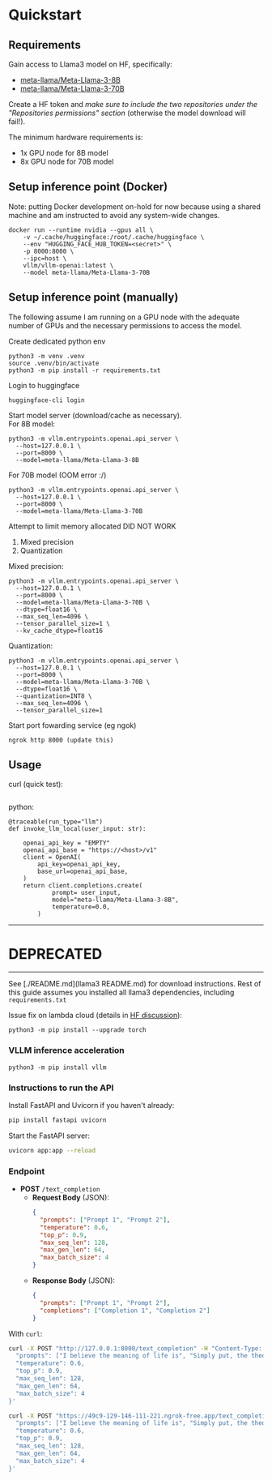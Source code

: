 # Quickstart

## Requirements

Gain access to Llama3 model on HF, specifically:
- [meta-llama/Meta-Llama-3-8B](https://huggingface.co/meta-llama/Meta-Llama-3-8B)
- [meta-llama/Meta-Llama-3-70B](https://huggingface.co/meta-llama/Meta-Llama-3-70B)

Create a HF token and *make sure to include the two repositories under the "Repositories permissions" section* (otherwise the model download will fail!).

The minimum hardware requirements is:
- 1x GPU node for 8B model 
- 8x GPU node for 70B model

## Setup inference point (Docker)

Note: putting Docker development on-hold for now because using a shared machine and am instructed to avoid any system-wide changes.

```
docker run --runtime nvidia --gpus all \
    -v ~/.cache/huggingface:/root/.cache/huggingface \
    --env "HUGGING_FACE_HUB_TOKEN=<secret>" \
    -p 8000:8000 \
    --ipc=host \
    vllm/vllm-openai:latest \
    --model meta-llama/Meta-Llama-3-70B
```

## Setup inference point (manually)

The following assume I am running on a GPU node with the adequate number of GPUs and the necessary permissions to access the model.

Create dedicated python env
```
python3 -m venv .venv
source .venv/bin/activate
python3 -m pip install -r requirements.txt 
```

Login to huggingface
```
huggingface-cli login
```

Start model server (download/cache as necessary).  
For 8B model: 
```
python3 -m vllm.entrypoints.openai.api_server \
  --host=127.0.0.1 \
  --port=8000 \
  --model=meta-llama/Meta-Llama-3-8B
```  
For 70B model (OOM error :/)
```
python3 -m vllm.entrypoints.openai.api_server \
  --host=127.0.0.1 \
  --port=8000 \
  --model=meta-llama/Meta-Llama-3-70B
```

Attempt to limit memory allocated DID NOT WORK
1. Mixed precision
2. Quantization

Mixed precision:
```
python3 -m vllm.entrypoints.openai.api_server \
  --host=127.0.0.1 \
  --port=8000 \
  --model=meta-llama/Meta-Llama-3-70B \
  --dtype=float16 \
  --max_seq_len=4096 \
  --tensor_parallel_size=1 \
  --kv_cache_dtype=float16
```

Quantization:
```
python3 -m vllm.entrypoints.openai.api_server \
  --host=127.0.0.1 \
  --port=8000 \
  --model=meta-llama/Meta-Llama-3-70B \
  --dtype=float16 \
  --quantization=INT8 \
  --max_seq_len=4096 \
  --tensor_parallel_size=1
```
Start port fowarding service (eg ngok)
```
ngrok http 8000 (update this)
```


## Usage

curl (quick test):
```
```


python:
```
@traceable(run_type="llm")
def invoke_llm_local(user_input: str):

    openai_api_key = "EMPTY"
    openai_api_base = "https://<host>/v1"
    client = OpenAI(
        api_key=openai_api_key,
        base_url=openai_api_base,
    )
    return client.completions.create(
            prompt= user_input,
            model="meta-llama/Meta-Llama-3-8B",
            temperature=0.0,
        )
```


-----


# DEPRECATED



---

See [./README.md](llama3 README.md) for download instructions.
Rest of this guide assumes you installed all llama3 dependencies, including `requirements.txt`


Issue fix on lambda cloud (details in [HF discussion](https://huggingface.co/meta-llama/Meta-Llama-3-8B/discussions/34)):
```
python3 -m pip install --upgrade torch 
```

### VLLM inference acceleration

```
python3 -m pip install vllm
```


### Instructions to run the API

Install FastAPI and Uvicorn if you haven't already:
```bash
pip install fastapi uvicorn
```

Start the FastAPI server:
```bash
uvicorn app:app --reload
```

### Endpoint
- **POST** `/text_completion`
  - **Request Body** (JSON):
    ```json
    {
      "prompts": ["Prompt 1", "Prompt 2"],
      "temperature": 0.6,
      "top_p": 0.9,
      "max_seq_len": 128,
      "max_gen_len": 64,
      "max_batch_size": 4
    }
    ```
  - **Response Body** (JSON):
    ```json
    {
      "prompts": ["Prompt 1", "Prompt 2"],
      "completions": ["Completion 1", "Completion 2"]
    }
    ```

With `curl`:

```bash
curl -X POST "http://127.0.0.1:8000/text_completion" -H "Content-Type: application/json" -d '{
  "prompts": ["I believe the meaning of life is", "Simply put, the theory of relativity states that"],
  "temperature": 0.6,
  "top_p": 0.9,
  "max_seq_len": 128,
  "max_gen_len": 64,
  "max_batch_size": 4
}'
```


```bash
curl -X POST "https://49c9-129-146-111-221.ngrok-free.app/text_completion" -H "Content-Type: application/json" -d '{
  "prompts": ["I believe the meaning of life is", "Simply put, the theory of relativity states that"],
  "temperature": 0.6,
  "top_p": 0.9,
  "max_seq_len": 128,
  "max_gen_len": 64,
  "max_batch_size": 4
}'
```

